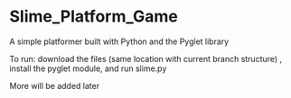 # Slime_Platform_Game
A simple platformer built with Python and the Pyglet library

To run: download the files (same location with current branch structure) , install the pyglet module, and run slime.py

More will be added later
